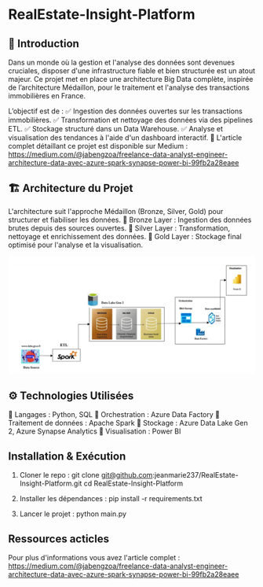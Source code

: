 # RealEstate-Insight-Platform

## 🚀 Introduction
Dans un monde où la gestion et l'analyse des données sont devenues cruciales, disposer d'une infrastructure fiable et bien structurée est un atout majeur. Ce projet met en place une architecture Big Data complète, inspirée de l’architecture Médaillon, pour le traitement et l'analyse des transactions immobilières en France.

L’objectif est de :
✅ Ingestion des données ouvertes sur les transactions immobilières.
✅ Transformation et nettoyage des données via des pipelines ETL.
✅ Stockage structuré dans un Data Warehouse.
✅ Analyse et visualisation des tendances à l'aide d'un dashboard interactif.
📖 L'article complet détaillant ce projet est disponible sur Medium : https://medium.com/@jabengzoa/freelance-data-analyst-engineer-architecture-data-avec-azure-spark-synapse-power-bi-99fb2a28eaee


## 🏗 Architecture du Projet
L'architecture suit l'approche Médaillon (Bronze, Silver, Gold) pour structurer et fiabiliser les données.
🔸 Bronze Layer : Ingestion des données brutes depuis des sources ouvertes.
🔹 Silver Layer : Transformation, nettoyage et enrichissement des données.
🏅 Gold Layer : Stockage final optimisé pour l'analyse et la visualisation.

![alt text](images/image.png)

## ⚙ Technologies Utilisées
🔹 Langages : Python, SQL
🔹 Orchestration : Azure Data Factory
🔹 Traitement de données : Apache Spark
🔹 Stockage : Azure Data Lake Gen 2, Azure Synapse Analytics
🔹 Visualisation : Power BI

## Installation & Exécution

1. Cloner le repo :
    git clone git@github.com:jeanmarie237/RealEstate-Insight-Platform.git
    cd RealEstate-Insight-Platform 

2. Installer les dépendances :
    pip install -r requirements.txt

3. Lancer le projet :
    python main.py

## Ressources acticles 
Pour plus d'informations vous avez l'article complet : https://medium.com/@jabengzoa/freelance-data-analyst-engineer-architecture-data-avec-azure-spark-synapse-power-bi-99fb2a28eaee

